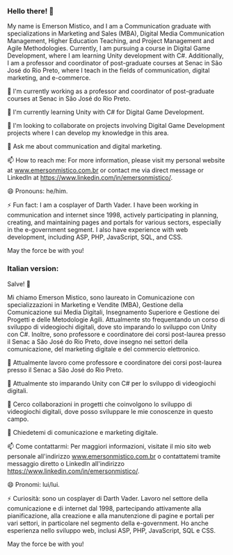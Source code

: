 ### Hello there! 👋

My name is Emerson Mistico, and I am a Communication graduate with specializations in Marketing and Sales (MBA), Digital Media Communication Management, Higher Education Teaching, and Project Management and Agile Methodologies. Currently, I am pursuing a course in Digital Game Development, where I am learning Unity development with C#. Additionally, I am a professor and coordinator of post-graduate courses at Senac in São José do Rio Preto, where I teach in the fields of communication, digital marketing, and e-commerce.

🔭 I'm currently working as a professor and coordinator of post-graduate courses at Senac in São José do Rio Preto.

🌱 I'm currently learning Unity with C# for Digital Game Development.

👯 I'm looking to collaborate on projects involving Digital Game Development projects where I can develop my knowledge in this area.

💬 Ask me about communication and digital marketing.

📫 How to reach me: For more information, please visit my personal website at www.emersonmistico.com.br or contact me via direct message or LinkedIn at https://www.linkedin.com/in/emersonmistico/.

😄 Pronouns: he/him.

⚡ Fun fact: I am a cosplayer of Darth Vader. I have been working in communication and internet since 1998, actively participating in planning, creating, and maintaining pages and portals for various sectors, especially in the e-government segment. I also have experience with web development, including ASP, PHP, JavaScript, SQL, and CSS. 

May the force be with you!


### Italian version:

Salve! 👋

Mi chiamo Emerson Mistico, sono laureato in Comunicazione con specializzazioni in Marketing e Vendite (MBA), Gestione della Comunicazione sui Media Digitali, Insegnamento Superiore e Gestione dei Progetti e delle Metodologie Agili. Attualmente sto frequentando un corso di sviluppo di videogiochi digitali, dove sto imparando lo sviluppo con Unity con C#. Inoltre, sono professore e coordinatore dei corsi post-laurea presso il Senac a São José do Rio Preto, dove insegno nei settori della comunicazione, del marketing digitale e del commercio elettronico.

🔭 Attualmente lavoro come professore e coordinatore dei corsi post-laurea presso il Senac a São José do Rio Preto.

🌱 Attualmente sto imparando Unity con C# per lo sviluppo di videogiochi digitali.

👯 Cerco collaborazioni in progetti che coinvolgono lo sviluppo di videogiochi digitali, dove posso sviluppare le mie conoscenze in questo campo.

💬 Chiedetemi di comunicazione e marketing digitale.

📫 Come contattarmi: Per maggiori informazioni, visitate il mio sito web personale all'indirizzo www.emersonmistico.com.br o contattatemi tramite messaggio diretto o LinkedIn all'indirizzo https://www.linkedin.com/in/emersonmistico/.

😄 Pronomi: lui/lui.

⚡ Curiosità: sono un cosplayer di Darth Vader. Lavoro nel settore della comunicazione e di internet dal 1998, partecipando attivamente alla pianificazione, alla creazione e alla manutenzione di pagine e portali per vari settori, in particolare nel segmento della e-government. Ho anche esperienza nello sviluppo web, inclusi ASP, PHP, JavaScript, SQL e CSS.

May the force be with you!
